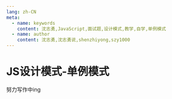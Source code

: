 ```yaml
---
lang: zh-CN
meta:
  - name: keywords
    content: 沈志勇,JavaScript,面试题,设计模式,教学,自学,单例模式
  - name: author
    content: 沈志勇,沈志勇说,shenzhiyong,szy1000
---
```

 

 # JS设计模式-单例模式

努力写作中ing


<contact></contact>
